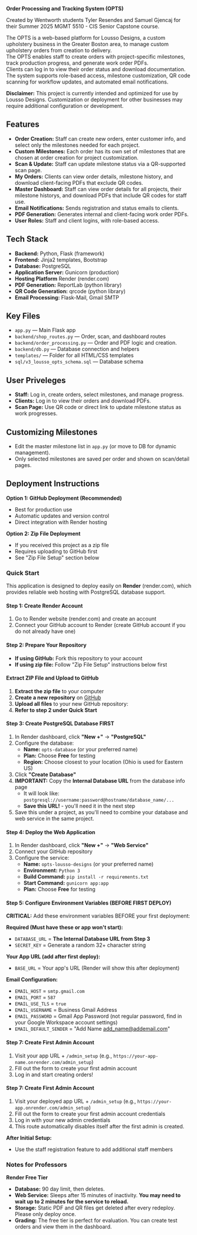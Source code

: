 **Order Processing and Tracking System (OPTS)**

Created by Wentworth students Tyler Resendes and Samuel Gjencaj
for their Summer 2025 MGMT 5510 - CIS Senior Capstone course.

The OPTS is a web-based platform for Lousso Designs, a custom upholstery business in the Greater Boston area, to manage custom upholstery orders from creation to delivery.  
The OPTS enables staff to create orders with project-specific milestones, track production progress, and generate work order PDFs.  
Clients can log in to view their order status and download documentation.  
The system supports role-based access, milestone customization, QR code scanning for workflow updates, and automated email notifications.

**Disclaimer:** This project is currently intended and optimized for use by Lousso Designs. Customization or deployment for other businesses may require additional configuration or development. 

## Features

- **Order Creation:** Staff can create new orders, enter customer info, and select only the milestones needed for each project.
- **Custom Milestones:** Each order has its own set of milestones that are chosen at order creation for project customization.
- **Scan & Update:** Staff can update milestone status via a QR-supported scan page.
- **My Orders:** Clients can view order details, milestone history, and download client-facing PDFs that exclude QR codes.
- **Master Dashboard:** Staff can view order details for all projects, their milestone historys, and download PDFs that include QR codes for staff use.
- **Email Notifications:** Sends registration and status emails to clients.
- **PDF Generation:** Generates internal and client-facing work order PDFs.
- **User Roles:** Staff and client logins, with role-based access.

## Tech Stack

- **Backend:** Python, Flask (framework)
- **Frontend:** Jinja2 templates, Bootstrap
- **Database:** PostgreSQL
- **Application Server:** Gunicorn (production)
- **Hosting Platform** Render (render.com)
- **PDF Generation:** ReportLab (python library)
- **QR Code Generation:** qrcode (python library)
- **Email Processing:** Flask-Mail, Gmail SMTP

## Key Files

- `app.py` — Main Flask app
- `backend/shop_routes.py` — Order, scan, and dashboard routes
- `backend/order_processing.py` — Order and PDF logic and creation.
- `backend/db.py` — Database connection and helpers
- `templates/` — Folder for all HTML/CSS templates
- `sql/v3_lousso_opts_schema.sql` — Database schema

## User Priveleges

- **Staff:** Log in, create orders, select milestones, and manage progress.
- **Clients:** Log in to view their orders and download PDFs.
- **Scan Page:** Use QR code or direct link to update milestone status as work progresses.

## Customizing Milestones

- Edit the master milestone list in `app.py` (or move to DB for dynamic management).
- Only selected milestones are saved per order and shown on scan/detail pages.

## Deployment Instructions


**Option 1: GitHub Deployment (Recommended)**
- Best for production use
- Automatic updates and version control
- Direct integration with Render hosting

**Option 2: Zip File Deployment**
- If you received this project as a zip file
- Requires uploading to GitHub first
- See "Zip File Setup" section below

### Quick Start

This application is designed to deploy easily on **Render** (render.com), which provides reliable web hosting with PostgreSQL database support.

#### Step 1: Create Render Account
1. Go to Render website (render.com) and create an account
2. Connect your GitHub account to Render (create GitHub account if you do not already have one)

#### Step 2: Prepare Your Repository
- **If using GitHub:** Fork this repository to your account
- **If using zip file:** Follow "Zip File Setup" instructions below first

#### Extract ZIP File and Upload to GitHub
1. **Extract the zip file** to your computer
2. **Create a new repository** on [GitHub](https://github.com)
3. **Upload all files** to your new GitHub repository:
4. **Refer to step 2 under Quick Start**

#### Step 3: Create PostgreSQL Database FIRST
1. In Render dashboard, click **"New +"** → **"PostgreSQL"**
2. Configure the database:
   - **Name:** `opts-database` (or your preferred name)
   - **Plan:** Choose **Free** for testing
   - **Region:** Choose closest to your location (Ohio is used for Eastern US)
3. Click **"Create Database"**
4. **IMPORTANT:** Copy the **Internal Database URL** from the database info page
   - It will look like: `postgresql://username:password@hostname/database_name/...`
   - **Save this URL!** - you'll need it in the next step
5. Save this under a project, as you'll need to combine your database and web service in the same project.

#### Step 4: Deploy the Web Application
1. In Render dashboard, click **"New +"** → **"Web Service"**
2. Connect your GitHub repository
3. Configure the service:
   - **Name:** `opts-lousso-designs` (or your preferred name)
   - **Environment:** `Python 3`
   - **Build Command:** `pip install -r requirements.txt`
   - **Start Command:** `gunicorn app:app`
   - **Plan:** Choose **Free** for testing

#### Step 5: Configure Environment Variables (BEFORE FIRST DEPLOY)
**CRITICAL:** Add these environment variables BEFORE your first deployment:

**Required (Must have these or app won't start):**
- `DATABASE_URL` = **The Internal Database URL from Step 3**
- `SECRET_KEY` = Generate a random 32+ character string

**Your App URL (add after first deploy):**
- `BASE_URL` = Your app's URL (Render will show this after deployment)

**Email Configuration:**
- `EMAIL_HOST` = `smtp.gmail.com`
- `EMAIL_PORT` = `587`
- `EMAIL_USE_TLS` = `true`
- `EMAIL_USERNAME` = Business Gmail Address
- `EMAIL_PASSWORD` = Gmail App Password (not regular password, find in your Google Workspace account settings)
- `EMAIL_DEFAULT_SENDER` = "Add Name <add_name@addemail.com>"


#### Step 7: Create First Admin Account
1. Visit your app URL + `/admin_setup` (e.g., `https://your-app-name.onrender.com/admin_setup`)
2. Fill out the form to create your first admin account
3. Log in and start creating orders!

#### Step 7: Create First Admin Account

1. Visit your deployed app URL + `/admin_setup` (e.g., `https://your-app.onrender.com/admin_setup`)
2. Fill out the form to create your first admin account credentials
3. Log in with your new admin credentials
4. This route automatically disables itself after the first admin is created.

**After Initial Setup:**
- Use the staff registration feature to add additional staff members

### Notes for Professors

**Render Free Tier**
- **Database:** 90 day limit, then deletes.
- **Web Service:** Sleeps after 15 minutes of inactivity. **You may need to wait up to 2 minutes for the service to reload.**
- **Storage:** Static PDF and QR files get deleted after every redeploy. Please only deploy once.
- **Grading:** The free tier is perfect for evaluation. You can create test orders and view them in the dashboard. 


